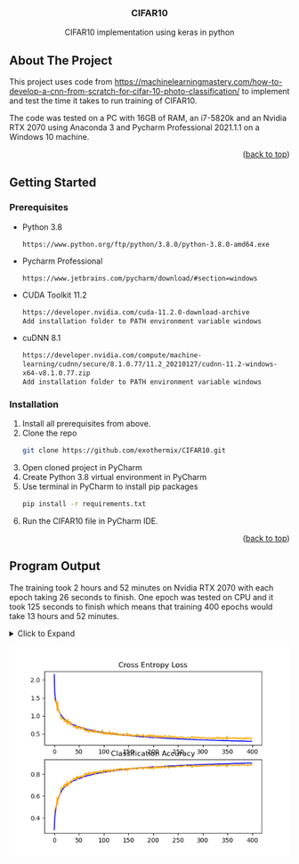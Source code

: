 <div id="top"></div>
<!--
*** Thanks for checking out the Best-README-Template. If you have a suggestion
*** that would make this better, please fork the repo and create a pull request
*** or simply open an issue with the tag "enhancement".
*** Don't forget to give the project a star!
*** Thanks again! Now go create something AMAZING! :D
-->



<!-- PROJECT SHIELDS -->
<!--
*** I'm using markdown "reference style" links for readability.
*** Reference links are enclosed in brackets [ ] instead of parentheses ( ).
*** See the bottom of this document for the declaration of the reference variables
*** for contributors-url, forks-url, etc. This is an optional, concise syntax you may use.
*** https://www.markdownguide.org/basic-syntax/#reference-style-links
-->


<!-- PROJECT LOGO -->
<br />
<div align="center">
  <h3 align="center">CIFAR10</h3>
  <p align="center">
    CIFAR10 implementation using keras in python
  </p>
</div>

<!-- ABOUT THE PROJECT -->
## About The Project

This project uses code from https://machinelearningmastery.com/how-to-develop-a-cnn-from-scratch-for-cifar-10-photo-classification/ to implement and test the time it takes to run training of CIFAR10.

The code was tested on a PC with 16GB of RAM, an i7-5820k and an Nvidia RTX 2070 using Anaconda 3 and Pycharm Professional 2021.1.1 on a Windows 10 machine.

<p align="right">(<a href="#top">back to top</a>)</p>

<!-- GETTING STARTED -->
## Getting Started

### Prerequisites

* Python 3.8
  
  ```
  https://www.python.org/ftp/python/3.8.0/python-3.8.0-amd64.exe
  ```
* Pycharm Professional
    ```
    https://www.jetbrains.com/pycharm/download/#section=windows
    ```
* CUDA Toolkit 11.2
    ```
    https://developer.nvidia.com/cuda-11.2.0-download-archive
    Add installation folder to PATH environment variable windows
    ```
* cuDNN 8.1
    ```
    https://developer.nvidia.com/compute/machine-learning/cudnn/secure/8.1.0.77/11.2_20210127/cudnn-11.2-windows-x64-v8.1.0.77.zip
    Add installation folder to PATH environment variable windows
    ```
### Installation

1. Install all prerequisites from above.
2. Clone the repo
   ```sh
   git clone https://github.com/exothermix/CIFAR10.git
   ```
3. Open cloned project in PyCharm
4. Create Python 3.8 virtual environment in PyCharm
5. Use terminal in PyCharm to install pip packages
   ```sh
   pip install -r requirements.txt
   ```
6. Run the CIFAR10 file in PyCharm IDE.

<p align="right">(<a href="#top">back to top</a>)</p>


## Program Output
The training took 2 hours and 52 minutes on Nvidia RTX 2070 with each epoch taking 26 seconds to finish.
One epoch was tested on CPU and it took 125 seconds to finish which means that training 400 epochs would take 13 hours and 52 minutes. 
<details>
    <summary>Click to Expand</summary>

    C:\Users\alifh\anaconda3\envs\CIFAR10\python.exe C:/Users/alifh/PycharmProjects/CIFAR10/CIFAR10.py
    2022-04-20 20:44:07.440626: I tensorflow/core/common_runtime/gpu/gpu_device.cc:1549] Created device /job:localhost/replica:0/task:0/device:GPU:0 with 6007 MB memory:  -> device: 0, name: NVIDIA GeForce RTX 2070, pci bus id: 0000:03:00.0, compute capability: 7.5
    2022-04-20 20:44:11.586611: I tensorflow/stream_executor/cuda/cuda_dnn.cc:384] Loaded cuDNN version 8100
    Epoch 1/400 
    781/781 [==============================] - 31s 34ms/step - loss: 2.1487 - accuracy: 0.2919 - val_loss: 1.4924 - val_accuracy: 0.4545
    Epoch 2/400
    781/781 [==============================] - 26s 34ms/step - loss: 1.6396 - accuracy: 0.4005 - val_loss: 1.4553 - val_accuracy: 0.4650
    Epoch 3/400
    781/781 [==============================] - 26s 33ms/step - loss: 1.5117 - accuracy: 0.4447 - val_loss: 1.4153 - val_accuracy: 0.4868
    Epoch 4/400
    781/781 [==============================] - 26s 33ms/step - loss: 1.4335 - accuracy: 0.4743 - val_loss: 1.3924 - val_accuracy: 0.4953
    Epoch 5/400
    781/781 [==============================] - 27s 34ms/step - loss: 1.3632 - accuracy: 0.5046 - val_loss: 1.3636 - val_accuracy: 0.5065
    Epoch 6/400
    781/781 [==============================] - 28s 36ms/step - loss: 1.3137 - accuracy: 0.5258 - val_loss: 1.3101 - val_accuracy: 0.5308
    Epoch 7/400
    781/781 [==============================] - 26s 33ms/step - loss: 1.2649 - accuracy: 0.5429 - val_loss: 1.1501 - val_accuracy: 0.5875
    Epoch 8/400
    781/781 [==============================] - 26s 33ms/step - loss: 1.2179 - accuracy: 0.5613 - val_loss: 1.3930 - val_accuracy: 0.5235
    Epoch 9/400
    781/781 [==============================] - 27s 34ms/step - loss: 1.1787 - accuracy: 0.5761 - val_loss: 1.1896 - val_accuracy: 0.5780
    Epoch 10/400
    781/781 [==============================] - 26s 34ms/step - loss: 1.1484 - accuracy: 0.5849 - val_loss: 1.1646 - val_accuracy: 0.5902
    Epoch 11/400
    781/781 [==============================] - 26s 34ms/step - loss: 1.1185 - accuracy: 0.6012 - val_loss: 1.0921 - val_accuracy: 0.6066
    Epoch 12/400
    781/781 [==============================] - 26s 33ms/step - loss: 1.0873 - accuracy: 0.6108 - val_loss: 1.0782 - val_accuracy: 0.6132
    Epoch 13/400
    781/781 [==============================] - 28s 36ms/step - loss: 1.0643 - accuracy: 0.6228 - val_loss: 1.0676 - val_accuracy: 0.6261
    Epoch 14/400
    781/781 [==============================] - 26s 33ms/step - loss: 1.0418 - accuracy: 0.6302 - val_loss: 0.9489 - val_accuracy: 0.6602
    Epoch 15/400
    781/781 [==============================] - 26s 33ms/step - loss: 1.0213 - accuracy: 0.6382 - val_loss: 0.9289 - val_accuracy: 0.6736
    Epoch 16/400
    781/781 [==============================] - 26s 33ms/step - loss: 0.9973 - accuracy: 0.6498 - val_loss: 0.9330 - val_accuracy: 0.6672
    Epoch 17/400
    781/781 [==============================] - 26s 33ms/step - loss: 0.9838 - accuracy: 0.6535 - val_loss: 0.9526 - val_accuracy: 0.6692
    Epoch 18/400
    781/781 [==============================] - 26s 33ms/step - loss: 0.9686 - accuracy: 0.6587 - val_loss: 0.9178 - val_accuracy: 0.6797
    Epoch 19/400
    781/781 [==============================] - 27s 34ms/step - loss: 0.9465 - accuracy: 0.6647 - val_loss: 0.9028 - val_accuracy: 0.6850
    Epoch 20/400
    781/781 [==============================] - 26s 33ms/step - loss: 0.9370 - accuracy: 0.6714 - val_loss: 0.9236 - val_accuracy: 0.6754
    Epoch 21/400
    781/781 [==============================] - 26s 33ms/step - loss: 0.9201 - accuracy: 0.6774 - val_loss: 0.8342 - val_accuracy: 0.7089
    Epoch 22/400
    781/781 [==============================] - 26s 33ms/step - loss: 0.9085 - accuracy: 0.6810 - val_loss: 0.8559 - val_accuracy: 0.7014
    Epoch 23/400
    781/781 [==============================] - 26s 33ms/step - loss: 0.8938 - accuracy: 0.6844 - val_loss: 0.8497 - val_accuracy: 0.7024
    Epoch 24/400
    781/781 [==============================] - 26s 33ms/step - loss: 0.8880 - accuracy: 0.6893 - val_loss: 0.9160 - val_accuracy: 0.6845
    Epoch 25/400
    781/781 [==============================] - 26s 33ms/step - loss: 0.8691 - accuracy: 0.6961 - val_loss: 0.8392 - val_accuracy: 0.7105
    Epoch 26/400
    781/781 [==============================] - 27s 34ms/step - loss: 0.8622 - accuracy: 0.6972 - val_loss: 0.8382 - val_accuracy: 0.7066
    Epoch 27/400
    781/781 [==============================] - 26s 33ms/step - loss: 0.8538 - accuracy: 0.7016 - val_loss: 0.7611 - val_accuracy: 0.7327
    Epoch 28/400
    781/781 [==============================] - 25s 33ms/step - loss: 0.8446 - accuracy: 0.7038 - val_loss: 0.9110 - val_accuracy: 0.6856
    Epoch 29/400
    781/781 [==============================] - 26s 33ms/step - loss: 0.8386 - accuracy: 0.7059 - val_loss: 0.8245 - val_accuracy: 0.7100
    Epoch 30/400
    781/781 [==============================] - 26s 33ms/step - loss: 0.8270 - accuracy: 0.7105 - val_loss: 0.8474 - val_accuracy: 0.7071
    Epoch 31/400
    781/781 [==============================] - 26s 33ms/step - loss: 0.8164 - accuracy: 0.7127 - val_loss: 0.8451 - val_accuracy: 0.7067
    Epoch 32/400
    781/781 [==============================] - 28s 36ms/step - loss: 0.8097 - accuracy: 0.7170 - val_loss: 0.7776 - val_accuracy: 0.7274
    Epoch 33/400
    781/781 [==============================] - 26s 33ms/step - loss: 0.8011 - accuracy: 0.7183 - val_loss: 0.8431 - val_accuracy: 0.7112
    Epoch 34/400
    781/781 [==============================] - 26s 33ms/step - loss: 0.8034 - accuracy: 0.7208 - val_loss: 0.7339 - val_accuracy: 0.7433
    Epoch 35/400
    781/781 [==============================] - 26s 33ms/step - loss: 0.7877 - accuracy: 0.7264 - val_loss: 0.7806 - val_accuracy: 0.7304
    Epoch 36/400
    781/781 [==============================] - 26s 33ms/step - loss: 0.7825 - accuracy: 0.7260 - val_loss: 0.7564 - val_accuracy: 0.7357
    Epoch 37/400
    781/781 [==============================] - 26s 33ms/step - loss: 0.7751 - accuracy: 0.7300 - val_loss: 0.7776 - val_accuracy: 0.7286
    Epoch 38/400
    781/781 [==============================] - 26s 34ms/step - loss: 0.7659 - accuracy: 0.7320 - val_loss: 0.7323 - val_accuracy: 0.7430
    Epoch 39/400
    781/781 [==============================] - 26s 33ms/step - loss: 0.7569 - accuracy: 0.7357 - val_loss: 0.7209 - val_accuracy: 0.7513
    Epoch 40/400
    781/781 [==============================] - 26s 33ms/step - loss: 0.7539 - accuracy: 0.7358 - val_loss: 0.6956 - val_accuracy: 0.7639
    Epoch 41/400
    781/781 [==============================] - 26s 33ms/step - loss: 0.7476 - accuracy: 0.7393 - val_loss: 0.7080 - val_accuracy: 0.7529
    Epoch 42/400
    781/781 [==============================] - 26s 33ms/step - loss: 0.7484 - accuracy: 0.7413 - val_loss: 0.7034 - val_accuracy: 0.7596
    Epoch 43/400
    781/781 [==============================] - 26s 33ms/step - loss: 0.7355 - accuracy: 0.7446 - val_loss: 0.6915 - val_accuracy: 0.7612
    Epoch 44/400
    781/781 [==============================] - 28s 36ms/step - loss: 0.7375 - accuracy: 0.7440 - val_loss: 0.7012 - val_accuracy: 0.7568
    Epoch 45/400
    781/781 [==============================] - 26s 33ms/step - loss: 0.7254 - accuracy: 0.7457 - val_loss: 0.6672 - val_accuracy: 0.7689
    Epoch 46/400
    781/781 [==============================] - 27s 35ms/step - loss: 0.7188 - accuracy: 0.7509 - val_loss: 0.7208 - val_accuracy: 0.7525
    Epoch 47/400
    781/781 [==============================] - 26s 33ms/step - loss: 0.7115 - accuracy: 0.7547 - val_loss: 0.6367 - val_accuracy: 0.7823
    Epoch 48/400
    781/781 [==============================] - 26s 33ms/step - loss: 0.7089 - accuracy: 0.7521 - val_loss: 0.7196 - val_accuracy: 0.7538
    Epoch 49/400
    781/781 [==============================] - 26s 33ms/step - loss: 0.7047 - accuracy: 0.7544 - val_loss: 0.6892 - val_accuracy: 0.7619
    Epoch 50/400
    781/781 [==============================] - 26s 34ms/step - loss: 0.7011 - accuracy: 0.7572 - val_loss: 0.6454 - val_accuracy: 0.7765
    Epoch 51/400
    781/781 [==============================] - 26s 33ms/step - loss: 0.6951 - accuracy: 0.7600 - val_loss: 0.6833 - val_accuracy: 0.7655
    Epoch 52/400
    781/781 [==============================] - 26s 33ms/step - loss: 0.6957 - accuracy: 0.7597 - val_loss: 0.6889 - val_accuracy: 0.7670
    Epoch 53/400
    781/781 [==============================] - 26s 33ms/step - loss: 0.6902 - accuracy: 0.7602 - val_loss: 0.6743 - val_accuracy: 0.7725
    Epoch 54/400
    781/781 [==============================] - 26s 33ms/step - loss: 0.6835 - accuracy: 0.7638 - val_loss: 0.6282 - val_accuracy: 0.7845
    Epoch 55/400
    781/781 [==============================] - 26s 33ms/step - loss: 0.6760 - accuracy: 0.7661 - val_loss: 0.6622 - val_accuracy: 0.7751
    Epoch 56/400
    781/781 [==============================] - 28s 36ms/step - loss: 0.6771 - accuracy: 0.7638 - val_loss: 0.6772 - val_accuracy: 0.7706
    Epoch 57/400
    781/781 [==============================] - 26s 33ms/step - loss: 0.6685 - accuracy: 0.7685 - val_loss: 0.6725 - val_accuracy: 0.7732
    Epoch 58/400
    781/781 [==============================] - 26s 33ms/step - loss: 0.6646 - accuracy: 0.7697 - val_loss: 0.6575 - val_accuracy: 0.7780
    Epoch 59/400
    781/781 [==============================] - 26s 33ms/step - loss: 0.6620 - accuracy: 0.7696 - val_loss: 0.6206 - val_accuracy: 0.7873
    Epoch 60/400
    781/781 [==============================] - 26s 33ms/step - loss: 0.6603 - accuracy: 0.7711 - val_loss: 0.6939 - val_accuracy: 0.7666
    Epoch 61/400
    781/781 [==============================] - 26s 33ms/step - loss: 0.6526 - accuracy: 0.7753 - val_loss: 0.6374 - val_accuracy: 0.7850
    Epoch 62/400
    781/781 [==============================] - 27s 34ms/step - loss: 0.6512 - accuracy: 0.7754 - val_loss: 0.5971 - val_accuracy: 0.7960
    Epoch 63/400
    781/781 [==============================] - 25s 33ms/step - loss: 0.6443 - accuracy: 0.7770 - val_loss: 0.5912 - val_accuracy: 0.8009
    Epoch 64/400
    781/781 [==============================] - 26s 33ms/step - loss: 0.6394 - accuracy: 0.7802 - val_loss: 0.6276 - val_accuracy: 0.7893
    Epoch 65/400
    781/781 [==============================] - 26s 33ms/step - loss: 0.6360 - accuracy: 0.7796 - val_loss: 0.5712 - val_accuracy: 0.8062
    Epoch 66/400
    781/781 [==============================] - 26s 33ms/step - loss: 0.6338 - accuracy: 0.7805 - val_loss: 0.6173 - val_accuracy: 0.7916
    Epoch 67/400
    781/781 [==============================] - 25s 32ms/step - loss: 0.6287 - accuracy: 0.7826 - val_loss: 0.6013 - val_accuracy: 0.7972
    Epoch 68/400
    781/781 [==============================] - 28s 36ms/step - loss: 0.6287 - accuracy: 0.7840 - val_loss: 0.6062 - val_accuracy: 0.7961
    Epoch 69/400
    781/781 [==============================] - 25s 33ms/step - loss: 0.6180 - accuracy: 0.7861 - val_loss: 0.5621 - val_accuracy: 0.8094
    Epoch 70/400
    781/781 [==============================] - 25s 32ms/step - loss: 0.6191 - accuracy: 0.7879 - val_loss: 0.6161 - val_accuracy: 0.7927
    Epoch 71/400
    781/781 [==============================] - 26s 33ms/step - loss: 0.6214 - accuracy: 0.7855 - val_loss: 0.5669 - val_accuracy: 0.8070
    Epoch 72/400
    781/781 [==============================] - 26s 33ms/step - loss: 0.6192 - accuracy: 0.7876 - val_loss: 0.5411 - val_accuracy: 0.8167
    Epoch 73/400
    781/781 [==============================] - 25s 33ms/step - loss: 0.6145 - accuracy: 0.7869 - val_loss: 0.6091 - val_accuracy: 0.7939
    Epoch 74/400
    781/781 [==============================] - 26s 34ms/step - loss: 0.6093 - accuracy: 0.7896 - val_loss: 0.5948 - val_accuracy: 0.8022
    Epoch 75/400
    781/781 [==============================] - 26s 33ms/step - loss: 0.6098 - accuracy: 0.7889 - val_loss: 0.5799 - val_accuracy: 0.8021
    Epoch 76/400
    781/781 [==============================] - 25s 32ms/step - loss: 0.6015 - accuracy: 0.7908 - val_loss: 0.5762 - val_accuracy: 0.8054
    Epoch 77/400
    781/781 [==============================] - 25s 33ms/step - loss: 0.5974 - accuracy: 0.7947 - val_loss: 0.5535 - val_accuracy: 0.8111
    Epoch 78/400
    781/781 [==============================] - 26s 33ms/step - loss: 0.5942 - accuracy: 0.7965 - val_loss: 0.5644 - val_accuracy: 0.8097
    Epoch 79/400
    781/781 [==============================] - 25s 32ms/step - loss: 0.5933 - accuracy: 0.7969 - val_loss: 0.5532 - val_accuracy: 0.8138
    Epoch 80/400
    781/781 [==============================] - 28s 36ms/step - loss: 0.5922 - accuracy: 0.7958 - val_loss: 0.6087 - val_accuracy: 0.8015
    Epoch 81/400
    781/781 [==============================] - 26s 33ms/step - loss: 0.5856 - accuracy: 0.7978 - val_loss: 0.5496 - val_accuracy: 0.8169
    Epoch 82/400
    781/781 [==============================] - 25s 33ms/step - loss: 0.5797 - accuracy: 0.7997 - val_loss: 0.5306 - val_accuracy: 0.8206
    Epoch 83/400
    781/781 [==============================] - 26s 33ms/step - loss: 0.5797 - accuracy: 0.7988 - val_loss: 0.6329 - val_accuracy: 0.7907
    Epoch 84/400
    781/781 [==============================] - 26s 33ms/step - loss: 0.5744 - accuracy: 0.8030 - val_loss: 0.5476 - val_accuracy: 0.8154
    Epoch 85/400
    781/781 [==============================] - 26s 33ms/step - loss: 0.5725 - accuracy: 0.8029 - val_loss: 0.5605 - val_accuracy: 0.8093
    Epoch 86/400
    781/781 [==============================] - 27s 34ms/step - loss: 0.5737 - accuracy: 0.8030 - val_loss: 0.5598 - val_accuracy: 0.8163
    Epoch 87/400
    781/781 [==============================] - 25s 33ms/step - loss: 0.5710 - accuracy: 0.8043 - val_loss: 0.5741 - val_accuracy: 0.8115
    Epoch 88/400
    781/781 [==============================] - 25s 33ms/step - loss: 0.5682 - accuracy: 0.8037 - val_loss: 0.5378 - val_accuracy: 0.8182
    Epoch 89/400
    781/781 [==============================] - 26s 33ms/step - loss: 0.5682 - accuracy: 0.8047 - val_loss: 0.5284 - val_accuracy: 0.8242
    Epoch 90/400
    781/781 [==============================] - 26s 33ms/step - loss: 0.5630 - accuracy: 0.8068 - val_loss: 0.5359 - val_accuracy: 0.8217
    Epoch 91/400
    781/781 [==============================] - 26s 33ms/step - loss: 0.5617 - accuracy: 0.8081 - val_loss: 0.5515 - val_accuracy: 0.8173
    Epoch 92/400
    781/781 [==============================] - 28s 36ms/step - loss: 0.5630 - accuracy: 0.8077 - val_loss: 0.5575 - val_accuracy: 0.8125
    Epoch 93/400
    781/781 [==============================] - 26s 33ms/step - loss: 0.5542 - accuracy: 0.8079 - val_loss: 0.5611 - val_accuracy: 0.8153
    Epoch 94/400
    781/781 [==============================] - 26s 33ms/step - loss: 0.5567 - accuracy: 0.8089 - val_loss: 0.5096 - val_accuracy: 0.8297
    Epoch 95/400
    781/781 [==============================] - 26s 33ms/step - loss: 0.5493 - accuracy: 0.8111 - val_loss: 0.5154 - val_accuracy: 0.8281
    Epoch 96/400
    781/781 [==============================] - 26s 33ms/step - loss: 0.5521 - accuracy: 0.8106 - val_loss: 0.5423 - val_accuracy: 0.8163
    Epoch 97/400
    781/781 [==============================] - 25s 33ms/step - loss: 0.5408 - accuracy: 0.8149 - val_loss: 0.5691 - val_accuracy: 0.8115
    Epoch 98/400
    781/781 [==============================] - 27s 34ms/step - loss: 0.5500 - accuracy: 0.8111 - val_loss: 0.6097 - val_accuracy: 0.7994
    Epoch 99/400
    781/781 [==============================] - 26s 33ms/step - loss: 0.5454 - accuracy: 0.8142 - val_loss: 0.5081 - val_accuracy: 0.8324
    Epoch 100/400
    781/781 [==============================] - 25s 33ms/step - loss: 0.5399 - accuracy: 0.8146 - val_loss: 0.5257 - val_accuracy: 0.8256
    Epoch 101/400
    781/781 [==============================] - 25s 33ms/step - loss: 0.5352 - accuracy: 0.8153 - val_loss: 0.4869 - val_accuracy: 0.8366
    Epoch 102/400
    781/781 [==============================] - 26s 33ms/step - loss: 0.5343 - accuracy: 0.8176 - val_loss: 0.5395 - val_accuracy: 0.8192
    Epoch 103/400
    781/781 [==============================] - 26s 33ms/step - loss: 0.5349 - accuracy: 0.8163 - val_loss: 0.5297 - val_accuracy: 0.8274
    Epoch 104/400
    781/781 [==============================] - 28s 36ms/step - loss: 0.5342 - accuracy: 0.8156 - val_loss: 0.4865 - val_accuracy: 0.8355
    Epoch 105/400
    781/781 [==============================] - 26s 33ms/step - loss: 0.5263 - accuracy: 0.8191 - val_loss: 0.5353 - val_accuracy: 0.8225
    Epoch 106/400
    781/781 [==============================] - 26s 33ms/step - loss: 0.5271 - accuracy: 0.8177 - val_loss: 0.4937 - val_accuracy: 0.8343
    Epoch 107/400
    781/781 [==============================] - 25s 33ms/step - loss: 0.5237 - accuracy: 0.8196 - val_loss: 0.5263 - val_accuracy: 0.8238
    Epoch 108/400
    781/781 [==============================] - 26s 33ms/step - loss: 0.5227 - accuracy: 0.8207 - val_loss: 0.5324 - val_accuracy: 0.8199
    Epoch 109/400
    781/781 [==============================] - 25s 33ms/step - loss: 0.5206 - accuracy: 0.8214 - val_loss: 0.4847 - val_accuracy: 0.8386
    Epoch 110/400
    781/781 [==============================] - 26s 34ms/step - loss: 0.5153 - accuracy: 0.8241 - val_loss: 0.4944 - val_accuracy: 0.8336
    Epoch 111/400
    781/781 [==============================] - 26s 33ms/step - loss: 0.5167 - accuracy: 0.8229 - val_loss: 0.5300 - val_accuracy: 0.8242
    Epoch 112/400
    781/781 [==============================] - 26s 33ms/step - loss: 0.5130 - accuracy: 0.8242 - val_loss: 0.5260 - val_accuracy: 0.8287
    Epoch 113/400
    781/781 [==============================] - 26s 33ms/step - loss: 0.5153 - accuracy: 0.8245 - val_loss: 0.5792 - val_accuracy: 0.8103
    Epoch 114/400
    781/781 [==============================] - 26s 33ms/step - loss: 0.5100 - accuracy: 0.8246 - val_loss: 0.4960 - val_accuracy: 0.8368
    Epoch 115/400
    781/781 [==============================] - 25s 33ms/step - loss: 0.5156 - accuracy: 0.8234 - val_loss: 0.4720 - val_accuracy: 0.8419
    Epoch 116/400
    781/781 [==============================] - 28s 36ms/step - loss: 0.5079 - accuracy: 0.8271 - val_loss: 0.5191 - val_accuracy: 0.8289
    Epoch 117/400
    781/781 [==============================] - 26s 33ms/step - loss: 0.5048 - accuracy: 0.8281 - val_loss: 0.5153 - val_accuracy: 0.8291
    Epoch 118/400
    781/781 [==============================] - 25s 33ms/step - loss: 0.5054 - accuracy: 0.8270 - val_loss: 0.5262 - val_accuracy: 0.8300
    Epoch 119/400
    781/781 [==============================] - 26s 33ms/step - loss: 0.5023 - accuracy: 0.8266 - val_loss: 0.5412 - val_accuracy: 0.8197
    Epoch 120/400
    781/781 [==============================] - 26s 33ms/step - loss: 0.4975 - accuracy: 0.8296 - val_loss: 0.4761 - val_accuracy: 0.8410
    Epoch 121/400
    781/781 [==============================] - 26s 33ms/step - loss: 0.5012 - accuracy: 0.8267 - val_loss: 0.4788 - val_accuracy: 0.8421
    Epoch 122/400
    781/781 [==============================] - 27s 34ms/step - loss: 0.5008 - accuracy: 0.8295 - val_loss: 0.4861 - val_accuracy: 0.8400
    Epoch 123/400
    781/781 [==============================] - 25s 33ms/step - loss: 0.4945 - accuracy: 0.8315 - val_loss: 0.5079 - val_accuracy: 0.8304
    Epoch 124/400
    781/781 [==============================] - 25s 33ms/step - loss: 0.4952 - accuracy: 0.8296 - val_loss: 0.5240 - val_accuracy: 0.8274
    Epoch 125/400
    781/781 [==============================] - 26s 33ms/step - loss: 0.4955 - accuracy: 0.8315 - val_loss: 0.5322 - val_accuracy: 0.8259
    Epoch 126/400
    781/781 [==============================] - 26s 33ms/step - loss: 0.4871 - accuracy: 0.8330 - val_loss: 0.4640 - val_accuracy: 0.8464
    Epoch 127/400
    781/781 [==============================] - 25s 33ms/step - loss: 0.4853 - accuracy: 0.8342 - val_loss: 0.4619 - val_accuracy: 0.8471
    Epoch 128/400
    781/781 [==============================] - 28s 36ms/step - loss: 0.4935 - accuracy: 0.8304 - val_loss: 0.5250 - val_accuracy: 0.8301
    Epoch 129/400
    781/781 [==============================] - 26s 33ms/step - loss: 0.4840 - accuracy: 0.8329 - val_loss: 0.5082 - val_accuracy: 0.8339
    Epoch 130/400
    781/781 [==============================] - 26s 33ms/step - loss: 0.4843 - accuracy: 0.8337 - val_loss: 0.4891 - val_accuracy: 0.8393
    Epoch 131/400
    781/781 [==============================] - 26s 33ms/step - loss: 0.4826 - accuracy: 0.8353 - val_loss: 0.4669 - val_accuracy: 0.8468
    Epoch 132/400
    781/781 [==============================] - 26s 33ms/step - loss: 0.4774 - accuracy: 0.8370 - val_loss: 0.4881 - val_accuracy: 0.8384
    Epoch 133/400
    781/781 [==============================] - 26s 33ms/step - loss: 0.4836 - accuracy: 0.8362 - val_loss: 0.4582 - val_accuracy: 0.8481
    Epoch 134/400
    781/781 [==============================] - 27s 34ms/step - loss: 0.4800 - accuracy: 0.8356 - val_loss: 0.4687 - val_accuracy: 0.8440
    Epoch 135/400
    781/781 [==============================] - 26s 33ms/step - loss: 0.4729 - accuracy: 0.8379 - val_loss: 0.4893 - val_accuracy: 0.8385
    Epoch 136/400
    781/781 [==============================] - 26s 33ms/step - loss: 0.4753 - accuracy: 0.8374 - val_loss: 0.4570 - val_accuracy: 0.8504
    Epoch 137/400
    781/781 [==============================] - 26s 33ms/step - loss: 0.4690 - accuracy: 0.8401 - val_loss: 0.4507 - val_accuracy: 0.8508
    Epoch 138/400
    781/781 [==============================] - 26s 33ms/step - loss: 0.4722 - accuracy: 0.8379 - val_loss: 0.5017 - val_accuracy: 0.8366
    Epoch 139/400
    781/781 [==============================] - 25s 33ms/step - loss: 0.4703 - accuracy: 0.8399 - val_loss: 0.4678 - val_accuracy: 0.8460
    Epoch 140/400
    781/781 [==============================] - 28s 36ms/step - loss: 0.4686 - accuracy: 0.8384 - val_loss: 0.5042 - val_accuracy: 0.8353
    Epoch 141/400
    781/781 [==============================] - 25s 33ms/step - loss: 0.4695 - accuracy: 0.8396 - val_loss: 0.4827 - val_accuracy: 0.8398
    Epoch 142/400
    781/781 [==============================] - 25s 33ms/step - loss: 0.4641 - accuracy: 0.8415 - val_loss: 0.4933 - val_accuracy: 0.8413
    Epoch 143/400
    781/781 [==============================] - 26s 33ms/step - loss: 0.4702 - accuracy: 0.8406 - val_loss: 0.4764 - val_accuracy: 0.8427
    Epoch 144/400
    781/781 [==============================] - 26s 33ms/step - loss: 0.4622 - accuracy: 0.8424 - val_loss: 0.4596 - val_accuracy: 0.8496
    Epoch 145/400
    781/781 [==============================] - 26s 33ms/step - loss: 0.4650 - accuracy: 0.8409 - val_loss: 0.4660 - val_accuracy: 0.8477
    Epoch 146/400
    781/781 [==============================] - 27s 34ms/step - loss: 0.4642 - accuracy: 0.8422 - val_loss: 0.4617 - val_accuracy: 0.8495
    Epoch 147/400
    781/781 [==============================] - 26s 33ms/step - loss: 0.4585 - accuracy: 0.8431 - val_loss: 0.4811 - val_accuracy: 0.8390
    Epoch 148/400
    781/781 [==============================] - 25s 33ms/step - loss: 0.4599 - accuracy: 0.8413 - val_loss: 0.5349 - val_accuracy: 0.8255
    Epoch 149/400
    781/781 [==============================] - 26s 33ms/step - loss: 0.4602 - accuracy: 0.8413 - val_loss: 0.4524 - val_accuracy: 0.8527
    Epoch 150/400
    781/781 [==============================] - 25s 33ms/step - loss: 0.4528 - accuracy: 0.8447 - val_loss: 0.4648 - val_accuracy: 0.8493
    Epoch 151/400
    781/781 [==============================] - 25s 33ms/step - loss: 0.4588 - accuracy: 0.8453 - val_loss: 0.4492 - val_accuracy: 0.8516
    Epoch 152/400
    781/781 [==============================] - 28s 36ms/step - loss: 0.4603 - accuracy: 0.8447 - val_loss: 0.5009 - val_accuracy: 0.8382
    Epoch 153/400
    781/781 [==============================] - 25s 33ms/step - loss: 0.4560 - accuracy: 0.8448 - val_loss: 0.4593 - val_accuracy: 0.8505
    Epoch 154/400
    781/781 [==============================] - 25s 32ms/step - loss: 0.4466 - accuracy: 0.8464 - val_loss: 0.4784 - val_accuracy: 0.8451
    Epoch 155/400
    781/781 [==============================] - 26s 33ms/step - loss: 0.4496 - accuracy: 0.8458 - val_loss: 0.4538 - val_accuracy: 0.8507
    Epoch 156/400
    781/781 [==============================] - 26s 33ms/step - loss: 0.4520 - accuracy: 0.8464 - val_loss: 0.4747 - val_accuracy: 0.8444
    Epoch 157/400
    781/781 [==============================] - 26s 33ms/step - loss: 0.4496 - accuracy: 0.8473 - val_loss: 0.4676 - val_accuracy: 0.8463
    Epoch 158/400
    781/781 [==============================] - 27s 34ms/step - loss: 0.4448 - accuracy: 0.8491 - val_loss: 0.4517 - val_accuracy: 0.8503
    Epoch 159/400
    781/781 [==============================] - 25s 33ms/step - loss: 0.4447 - accuracy: 0.8483 - val_loss: 0.4553 - val_accuracy: 0.8515
    Epoch 160/400
    781/781 [==============================] - 25s 32ms/step - loss: 0.4483 - accuracy: 0.8483 - val_loss: 0.4239 - val_accuracy: 0.8580
    Epoch 161/400
    781/781 [==============================] - 26s 33ms/step - loss: 0.4444 - accuracy: 0.8474 - val_loss: 0.4641 - val_accuracy: 0.8485
    Epoch 162/400
    781/781 [==============================] - 26s 33ms/step - loss: 0.4399 - accuracy: 0.8497 - val_loss: 0.4567 - val_accuracy: 0.8485
    Epoch 163/400
    781/781 [==============================] - 26s 33ms/step - loss: 0.4376 - accuracy: 0.8494 - val_loss: 0.4477 - val_accuracy: 0.8526
    Epoch 164/400
    781/781 [==============================] - 26s 33ms/step - loss: 0.4386 - accuracy: 0.8506 - val_loss: 0.4639 - val_accuracy: 0.8465
    Epoch 165/400
    781/781 [==============================] - 26s 33ms/step - loss: 0.4383 - accuracy: 0.8494 - val_loss: 0.4393 - val_accuracy: 0.8541
    Epoch 166/400
    781/781 [==============================] - 26s 33ms/step - loss: 0.4325 - accuracy: 0.8529 - val_loss: 0.4569 - val_accuracy: 0.8505
    Epoch 167/400
    781/781 [==============================] - 26s 33ms/step - loss: 0.4309 - accuracy: 0.8527 - val_loss: 0.4645 - val_accuracy: 0.8467
    Epoch 168/400
    781/781 [==============================] - 26s 33ms/step - loss: 0.4382 - accuracy: 0.8499 - val_loss: 0.4626 - val_accuracy: 0.8499
    Epoch 169/400
    781/781 [==============================] - 26s 33ms/step - loss: 0.4302 - accuracy: 0.8525 - val_loss: 0.4995 - val_accuracy: 0.8405
    Epoch 170/400
    781/781 [==============================] - 27s 34ms/step - loss: 0.4290 - accuracy: 0.8540 - val_loss: 0.4316 - val_accuracy: 0.8596
    Epoch 171/400
    781/781 [==============================] - 25s 33ms/step - loss: 0.4333 - accuracy: 0.8523 - val_loss: 0.4507 - val_accuracy: 0.8547
    Epoch 172/400
    781/781 [==============================] - 26s 33ms/step - loss: 0.4284 - accuracy: 0.8539 - val_loss: 0.4689 - val_accuracy: 0.8501
    Epoch 173/400
    781/781 [==============================] - 26s 33ms/step - loss: 0.4248 - accuracy: 0.8529 - val_loss: 0.4427 - val_accuracy: 0.8539
    Epoch 174/400
    781/781 [==============================] - 26s 33ms/step - loss: 0.4223 - accuracy: 0.8557 - val_loss: 0.4458 - val_accuracy: 0.8537
    Epoch 175/400
    781/781 [==============================] - 26s 33ms/step - loss: 0.4246 - accuracy: 0.8554 - val_loss: 0.4556 - val_accuracy: 0.8515
    Epoch 176/400
    781/781 [==============================] - 28s 36ms/step - loss: 0.4266 - accuracy: 0.8542 - val_loss: 0.4298 - val_accuracy: 0.8601
    Epoch 177/400
    781/781 [==============================] - 26s 33ms/step - loss: 0.4239 - accuracy: 0.8563 - val_loss: 0.4493 - val_accuracy: 0.8511
    Epoch 178/400
    781/781 [==============================] - 26s 33ms/step - loss: 0.4230 - accuracy: 0.8561 - val_loss: 0.4501 - val_accuracy: 0.8532
    Epoch 179/400
    781/781 [==============================] - 26s 33ms/step - loss: 0.4221 - accuracy: 0.8558 - val_loss: 0.4378 - val_accuracy: 0.8582
    Epoch 180/400
    781/781 [==============================] - 26s 33ms/step - loss: 0.4182 - accuracy: 0.8566 - val_loss: 0.4476 - val_accuracy: 0.8556
    Epoch 181/400
    781/781 [==============================] - 25s 33ms/step - loss: 0.4274 - accuracy: 0.8534 - val_loss: 0.4875 - val_accuracy: 0.8399
    Epoch 182/400
    781/781 [==============================] - 27s 34ms/step - loss: 0.4155 - accuracy: 0.8581 - val_loss: 0.4382 - val_accuracy: 0.8555
    Epoch 183/400
    781/781 [==============================] - 26s 33ms/step - loss: 0.4130 - accuracy: 0.8584 - val_loss: 0.4228 - val_accuracy: 0.8608
    Epoch 184/400
    781/781 [==============================] - 25s 33ms/step - loss: 0.4165 - accuracy: 0.8584 - val_loss: 0.4460 - val_accuracy: 0.8542
    Epoch 185/400
    781/781 [==============================] - 26s 33ms/step - loss: 0.4169 - accuracy: 0.8584 - val_loss: 0.4181 - val_accuracy: 0.8607
    Epoch 186/400
    781/781 [==============================] - 26s 33ms/step - loss: 0.4160 - accuracy: 0.8574 - val_loss: 0.4364 - val_accuracy: 0.8587
    Epoch 187/400
    781/781 [==============================] - 25s 33ms/step - loss: 0.4158 - accuracy: 0.8566 - val_loss: 0.4373 - val_accuracy: 0.8598
    Epoch 188/400
    781/781 [==============================] - 28s 36ms/step - loss: 0.4143 - accuracy: 0.8571 - val_loss: 0.4658 - val_accuracy: 0.8492
    Epoch 189/400
    781/781 [==============================] - 25s 33ms/step - loss: 0.4107 - accuracy: 0.8598 - val_loss: 0.4571 - val_accuracy: 0.8524
    Epoch 190/400
    781/781 [==============================] - 25s 33ms/step - loss: 0.4120 - accuracy: 0.8603 - val_loss: 0.4149 - val_accuracy: 0.8635
    Epoch 191/400
    781/781 [==============================] - 26s 33ms/step - loss: 0.4060 - accuracy: 0.8607 - val_loss: 0.4175 - val_accuracy: 0.8636
    Epoch 192/400
    781/781 [==============================] - 26s 33ms/step - loss: 0.4043 - accuracy: 0.8610 - val_loss: 0.4790 - val_accuracy: 0.8485
    Epoch 193/400
    781/781 [==============================] - 26s 33ms/step - loss: 0.4110 - accuracy: 0.8594 - val_loss: 0.4452 - val_accuracy: 0.8570
    Epoch 194/400
    781/781 [==============================] - 27s 34ms/step - loss: 0.4061 - accuracy: 0.8619 - val_loss: 0.4380 - val_accuracy: 0.8544
    Epoch 195/400
    781/781 [==============================] - 26s 33ms/step - loss: 0.4032 - accuracy: 0.8628 - val_loss: 0.4737 - val_accuracy: 0.8454
    Epoch 196/400
    781/781 [==============================] - 26s 33ms/step - loss: 0.4062 - accuracy: 0.8608 - val_loss: 0.4423 - val_accuracy: 0.8548
    Epoch 197/400
    781/781 [==============================] - 26s 33ms/step - loss: 0.4030 - accuracy: 0.8624 - val_loss: 0.4257 - val_accuracy: 0.8600
    Epoch 198/400
    781/781 [==============================] - 26s 33ms/step - loss: 0.4027 - accuracy: 0.8630 - val_loss: 0.4675 - val_accuracy: 0.8501
    Epoch 199/400
    781/781 [==============================] - 25s 33ms/step - loss: 0.3980 - accuracy: 0.8663 - val_loss: 0.4585 - val_accuracy: 0.8507
    Epoch 200/400
    781/781 [==============================] - 28s 36ms/step - loss: 0.3945 - accuracy: 0.8657 - val_loss: 0.4332 - val_accuracy: 0.8580
    Epoch 201/400
    781/781 [==============================] - 26s 33ms/step - loss: 0.4014 - accuracy: 0.8630 - val_loss: 0.4360 - val_accuracy: 0.8587
    Epoch 202/400
    781/781 [==============================] - 25s 33ms/step - loss: 0.3971 - accuracy: 0.8629 - val_loss: 0.4752 - val_accuracy: 0.8423
    Epoch 203/400
    781/781 [==============================] - 26s 33ms/step - loss: 0.4010 - accuracy: 0.8611 - val_loss: 0.4116 - val_accuracy: 0.8642
    Epoch 204/400
    781/781 [==============================] - 26s 33ms/step - loss: 0.3959 - accuracy: 0.8652 - val_loss: 0.4215 - val_accuracy: 0.8618
    Epoch 205/400
    781/781 [==============================] - 26s 33ms/step - loss: 0.3979 - accuracy: 0.8630 - val_loss: 0.4184 - val_accuracy: 0.8655
    Epoch 206/400
    781/781 [==============================] - 27s 34ms/step - loss: 0.3939 - accuracy: 0.8665 - val_loss: 0.3926 - val_accuracy: 0.8712
    Epoch 207/400
    781/781 [==============================] - 25s 33ms/step - loss: 0.3958 - accuracy: 0.8646 - val_loss: 0.4626 - val_accuracy: 0.8493
    Epoch 208/400
    781/781 [==============================] - 25s 33ms/step - loss: 0.3996 - accuracy: 0.8635 - val_loss: 0.4314 - val_accuracy: 0.8583
    Epoch 209/400
    781/781 [==============================] - 26s 33ms/step - loss: 0.3935 - accuracy: 0.8645 - val_loss: 0.4046 - val_accuracy: 0.8674
    Epoch 210/400
    781/781 [==============================] - 26s 33ms/step - loss: 0.3976 - accuracy: 0.8633 - val_loss: 0.4301 - val_accuracy: 0.8623
    Epoch 211/400
    781/781 [==============================] - 25s 33ms/step - loss: 0.3929 - accuracy: 0.8653 - val_loss: 0.4568 - val_accuracy: 0.8527
    Epoch 212/400
    781/781 [==============================] - 28s 36ms/step - loss: 0.3896 - accuracy: 0.8664 - val_loss: 0.4445 - val_accuracy: 0.8553
    Epoch 213/400
    781/781 [==============================] - 26s 33ms/step - loss: 0.3898 - accuracy: 0.8662 - val_loss: 0.4037 - val_accuracy: 0.8679
    Epoch 214/400
    781/781 [==============================] - 26s 33ms/step - loss: 0.3900 - accuracy: 0.8662 - val_loss: 0.4314 - val_accuracy: 0.8603
    Epoch 215/400
    781/781 [==============================] - 25s 33ms/step - loss: 0.3894 - accuracy: 0.8668 - val_loss: 0.4255 - val_accuracy: 0.8612
    Epoch 216/400
    781/781 [==============================] - 26s 33ms/step - loss: 0.3885 - accuracy: 0.8661 - val_loss: 0.3991 - val_accuracy: 0.8698
    Epoch 217/400
    781/781 [==============================] - 25s 33ms/step - loss: 0.3869 - accuracy: 0.8668 - val_loss: 0.4601 - val_accuracy: 0.8515
    Epoch 218/400
    781/781 [==============================] - 27s 34ms/step - loss: 0.3859 - accuracy: 0.8687 - val_loss: 0.4316 - val_accuracy: 0.8601
    Epoch 219/400
    781/781 [==============================] - 25s 33ms/step - loss: 0.3817 - accuracy: 0.8687 - val_loss: 0.4099 - val_accuracy: 0.8669
    Epoch 220/400
    781/781 [==============================] - 25s 33ms/step - loss: 0.3860 - accuracy: 0.8656 - val_loss: 0.4352 - val_accuracy: 0.8581
    Epoch 221/400
    781/781 [==============================] - 26s 33ms/step - loss: 0.3840 - accuracy: 0.8693 - val_loss: 0.4044 - val_accuracy: 0.8693
    Epoch 222/400
    781/781 [==============================] - 26s 33ms/step - loss: 0.3819 - accuracy: 0.8690 - val_loss: 0.3999 - val_accuracy: 0.8710
    Epoch 223/400
    781/781 [==============================] - 25s 33ms/step - loss: 0.3790 - accuracy: 0.8687 - val_loss: 0.4184 - val_accuracy: 0.8637
    Epoch 224/400
    781/781 [==============================] - 28s 36ms/step - loss: 0.3777 - accuracy: 0.8706 - val_loss: 0.4362 - val_accuracy: 0.8584
    Epoch 225/400
    781/781 [==============================] - 26s 33ms/step - loss: 0.3854 - accuracy: 0.8681 - val_loss: 0.4703 - val_accuracy: 0.8505
    Epoch 226/400
    781/781 [==============================] - 26s 33ms/step - loss: 0.3773 - accuracy: 0.8708 - val_loss: 0.4205 - val_accuracy: 0.8627
    Epoch 227/400
    781/781 [==============================] - 26s 33ms/step - loss: 0.3802 - accuracy: 0.8695 - val_loss: 0.4124 - val_accuracy: 0.8667
    Epoch 228/400
    781/781 [==============================] - 26s 33ms/step - loss: 0.3799 - accuracy: 0.8708 - val_loss: 0.3944 - val_accuracy: 0.8729
    Epoch 229/400
    781/781 [==============================] - 26s 33ms/step - loss: 0.3774 - accuracy: 0.8708 - val_loss: 0.3996 - val_accuracy: 0.8677
    Epoch 230/400
    781/781 [==============================] - 26s 34ms/step - loss: 0.3722 - accuracy: 0.8723 - val_loss: 0.4104 - val_accuracy: 0.8680
    Epoch 231/400
    781/781 [==============================] - 26s 33ms/step - loss: 0.3725 - accuracy: 0.8741 - val_loss: 0.4387 - val_accuracy: 0.8600
    Epoch 232/400
    781/781 [==============================] - 25s 33ms/step - loss: 0.3780 - accuracy: 0.8704 - val_loss: 0.4545 - val_accuracy: 0.8523
    Epoch 233/400
    781/781 [==============================] - 26s 33ms/step - loss: 0.3747 - accuracy: 0.8714 - val_loss: 0.4442 - val_accuracy: 0.8579
    Epoch 234/400
    781/781 [==============================] - 26s 33ms/step - loss: 0.3713 - accuracy: 0.8726 - val_loss: 0.4003 - val_accuracy: 0.8691
    Epoch 235/400
    781/781 [==============================] - 25s 33ms/step - loss: 0.3746 - accuracy: 0.8711 - val_loss: 0.4068 - val_accuracy: 0.8664
    Epoch 236/400
    781/781 [==============================] - 28s 36ms/step - loss: 0.3709 - accuracy: 0.8723 - val_loss: 0.4433 - val_accuracy: 0.8598
    Epoch 237/400
    781/781 [==============================] - 25s 33ms/step - loss: 0.3660 - accuracy: 0.8749 - val_loss: 0.4363 - val_accuracy: 0.8603
    Epoch 238/400
    781/781 [==============================] - 25s 33ms/step - loss: 0.3744 - accuracy: 0.8711 - val_loss: 0.4150 - val_accuracy: 0.8631
    Epoch 239/400
    781/781 [==============================] - 26s 33ms/step - loss: 0.3703 - accuracy: 0.8729 - val_loss: 0.4202 - val_accuracy: 0.8651
    Epoch 240/400
    781/781 [==============================] - 26s 33ms/step - loss: 0.3697 - accuracy: 0.8744 - val_loss: 0.4157 - val_accuracy: 0.8656
    Epoch 241/400
    781/781 [==============================] - 26s 33ms/step - loss: 0.3734 - accuracy: 0.8719 - val_loss: 0.4302 - val_accuracy: 0.8600
    Epoch 242/400
    781/781 [==============================] - 27s 34ms/step - loss: 0.3709 - accuracy: 0.8739 - val_loss: 0.3952 - val_accuracy: 0.8708
    Epoch 243/400
    781/781 [==============================] - 26s 33ms/step - loss: 0.3671 - accuracy: 0.8741 - val_loss: 0.4162 - val_accuracy: 0.8639
    Epoch 244/400
    781/781 [==============================] - 26s 33ms/step - loss: 0.3704 - accuracy: 0.8727 - val_loss: 0.4242 - val_accuracy: 0.8614
    Epoch 245/400
    781/781 [==============================] - 26s 33ms/step - loss: 0.3684 - accuracy: 0.8724 - val_loss: 0.4216 - val_accuracy: 0.8610
    Epoch 246/400
    781/781 [==============================] - 26s 33ms/step - loss: 0.3645 - accuracy: 0.8736 - val_loss: 0.4244 - val_accuracy: 0.8638
    Epoch 247/400
    781/781 [==============================] - 25s 33ms/step - loss: 0.3649 - accuracy: 0.8742 - val_loss: 0.3892 - val_accuracy: 0.8708
    Epoch 248/400
    781/781 [==============================] - 28s 36ms/step - loss: 0.3664 - accuracy: 0.8754 - val_loss: 0.3908 - val_accuracy: 0.8733
    Epoch 249/400
    781/781 [==============================] - 26s 33ms/step - loss: 0.3604 - accuracy: 0.8749 - val_loss: 0.4199 - val_accuracy: 0.8645
    Epoch 250/400
    781/781 [==============================] - 25s 33ms/step - loss: 0.3644 - accuracy: 0.8760 - val_loss: 0.4136 - val_accuracy: 0.8643
    Epoch 251/400
    781/781 [==============================] - 25s 33ms/step - loss: 0.3647 - accuracy: 0.8745 - val_loss: 0.4088 - val_accuracy: 0.8683
    Epoch 252/400
    781/781 [==============================] - 25s 32ms/step - loss: 0.3616 - accuracy: 0.8760 - val_loss: 0.3894 - val_accuracy: 0.8734
    Epoch 253/400
    781/781 [==============================] - 25s 33ms/step - loss: 0.3600 - accuracy: 0.8773 - val_loss: 0.4084 - val_accuracy: 0.8689
    Epoch 254/400
    781/781 [==============================] - 27s 34ms/step - loss: 0.3602 - accuracy: 0.8769 - val_loss: 0.3871 - val_accuracy: 0.8729
    Epoch 255/400
    781/781 [==============================] - 26s 33ms/step - loss: 0.3543 - accuracy: 0.8780 - val_loss: 0.4166 - val_accuracy: 0.8663
    Epoch 256/400
    781/781 [==============================] - 26s 33ms/step - loss: 0.3616 - accuracy: 0.8762 - val_loss: 0.4137 - val_accuracy: 0.8673
    Epoch 257/400
    781/781 [==============================] - 26s 33ms/step - loss: 0.3589 - accuracy: 0.8775 - val_loss: 0.4327 - val_accuracy: 0.8620
    Epoch 258/400
    781/781 [==============================] - 26s 33ms/step - loss: 0.3614 - accuracy: 0.8760 - val_loss: 0.4173 - val_accuracy: 0.8656
    Epoch 259/400
    781/781 [==============================] - 25s 33ms/step - loss: 0.3605 - accuracy: 0.8756 - val_loss: 0.3968 - val_accuracy: 0.8700
    Epoch 260/400
    781/781 [==============================] - 28s 36ms/step - loss: 0.3557 - accuracy: 0.8772 - val_loss: 0.4001 - val_accuracy: 0.8698
    Epoch 261/400
    781/781 [==============================] - 26s 33ms/step - loss: 0.3597 - accuracy: 0.8765 - val_loss: 0.3838 - val_accuracy: 0.8744
    Epoch 262/400
    781/781 [==============================] - 26s 33ms/step - loss: 0.3559 - accuracy: 0.8788 - val_loss: 0.4135 - val_accuracy: 0.8663
    Epoch 263/400
    781/781 [==============================] - 26s 33ms/step - loss: 0.3565 - accuracy: 0.8789 - val_loss: 0.3938 - val_accuracy: 0.8701
    Epoch 264/400
    781/781 [==============================] - 26s 33ms/step - loss: 0.3531 - accuracy: 0.8793 - val_loss: 0.3779 - val_accuracy: 0.8762
    Epoch 265/400
    781/781 [==============================] - 26s 33ms/step - loss: 0.3538 - accuracy: 0.8790 - val_loss: 0.3874 - val_accuracy: 0.8753
    Epoch 266/400
    781/781 [==============================] - 27s 34ms/step - loss: 0.3531 - accuracy: 0.8786 - val_loss: 0.3890 - val_accuracy: 0.8729
    Epoch 267/400
    781/781 [==============================] - 26s 33ms/step - loss: 0.3524 - accuracy: 0.8783 - val_loss: 0.3743 - val_accuracy: 0.8794
    Epoch 268/400
    781/781 [==============================] - 26s 33ms/step - loss: 0.3497 - accuracy: 0.8791 - val_loss: 0.4021 - val_accuracy: 0.8709
    Epoch 269/400
    781/781 [==============================] - 26s 33ms/step - loss: 0.3528 - accuracy: 0.8815 - val_loss: 0.4004 - val_accuracy: 0.8728
    Epoch 270/400
    781/781 [==============================] - 26s 33ms/step - loss: 0.3456 - accuracy: 0.8803 - val_loss: 0.4118 - val_accuracy: 0.8684
    Epoch 271/400
    781/781 [==============================] - 25s 33ms/step - loss: 0.3447 - accuracy: 0.8832 - val_loss: 0.4107 - val_accuracy: 0.8701
    Epoch 272/400
    781/781 [==============================] - 28s 36ms/step - loss: 0.3504 - accuracy: 0.8799 - val_loss: 0.3995 - val_accuracy: 0.8712
    Epoch 273/400
    781/781 [==============================] - 26s 33ms/step - loss: 0.3533 - accuracy: 0.8800 - val_loss: 0.3889 - val_accuracy: 0.8740
    Epoch 274/400
    781/781 [==============================] - 26s 33ms/step - loss: 0.3486 - accuracy: 0.8806 - val_loss: 0.3819 - val_accuracy: 0.8753
    Epoch 275/400
    781/781 [==============================] - 26s 33ms/step - loss: 0.3453 - accuracy: 0.8818 - val_loss: 0.3942 - val_accuracy: 0.8709
    Epoch 276/400
    781/781 [==============================] - 26s 33ms/step - loss: 0.3547 - accuracy: 0.8789 - val_loss: 0.4092 - val_accuracy: 0.8686
    Epoch 277/400
    781/781 [==============================] - 26s 33ms/step - loss: 0.3477 - accuracy: 0.8815 - val_loss: 0.3904 - val_accuracy: 0.8726
    Epoch 278/400
    781/781 [==============================] - 27s 34ms/step - loss: 0.3479 - accuracy: 0.8801 - val_loss: 0.4195 - val_accuracy: 0.8663
    Epoch 279/400
    781/781 [==============================] - 26s 33ms/step - loss: 0.3479 - accuracy: 0.8805 - val_loss: 0.4340 - val_accuracy: 0.8595
    Epoch 280/400
    781/781 [==============================] - 26s 33ms/step - loss: 0.3458 - accuracy: 0.8809 - val_loss: 0.4170 - val_accuracy: 0.8668
    Epoch 281/400
    781/781 [==============================] - 26s 33ms/step - loss: 0.3452 - accuracy: 0.8817 - val_loss: 0.4236 - val_accuracy: 0.8621
    Epoch 282/400
    781/781 [==============================] - 26s 33ms/step - loss: 0.3411 - accuracy: 0.8830 - val_loss: 0.3753 - val_accuracy: 0.8788
    Epoch 283/400
    781/781 [==============================] - 25s 33ms/step - loss: 0.3470 - accuracy: 0.8807 - val_loss: 0.3736 - val_accuracy: 0.8820
    Epoch 284/400
    781/781 [==============================] - 28s 36ms/step - loss: 0.3380 - accuracy: 0.8849 - val_loss: 0.3911 - val_accuracy: 0.8708
    Epoch 285/400
    781/781 [==============================] - 26s 33ms/step - loss: 0.3416 - accuracy: 0.8836 - val_loss: 0.4164 - val_accuracy: 0.8697
    Epoch 286/400
    781/781 [==============================] - 25s 33ms/step - loss: 0.3341 - accuracy: 0.8854 - val_loss: 0.3808 - val_accuracy: 0.8779
    Epoch 287/400
    781/781 [==============================] - 26s 33ms/step - loss: 0.3434 - accuracy: 0.8816 - val_loss: 0.4073 - val_accuracy: 0.8704
    Epoch 288/400
    781/781 [==============================] - 26s 33ms/step - loss: 0.3407 - accuracy: 0.8825 - val_loss: 0.3944 - val_accuracy: 0.8718
    Epoch 289/400
    781/781 [==============================] - 26s 33ms/step - loss: 0.3413 - accuracy: 0.8831 - val_loss: 0.3904 - val_accuracy: 0.8743
    Epoch 290/400
    781/781 [==============================] - 27s 34ms/step - loss: 0.3352 - accuracy: 0.8852 - val_loss: 0.4043 - val_accuracy: 0.8699
    Epoch 291/400
    781/781 [==============================] - 26s 33ms/step - loss: 0.3392 - accuracy: 0.8835 - val_loss: 0.3901 - val_accuracy: 0.8741
    Epoch 292/400
    781/781 [==============================] - 26s 33ms/step - loss: 0.3447 - accuracy: 0.8822 - val_loss: 0.4228 - val_accuracy: 0.8648
    Epoch 293/400
    781/781 [==============================] - 26s 33ms/step - loss: 0.3357 - accuracy: 0.8848 - val_loss: 0.4072 - val_accuracy: 0.8684
    Epoch 294/400
    781/781 [==============================] - 26s 33ms/step - loss: 0.3336 - accuracy: 0.8856 - val_loss: 0.3928 - val_accuracy: 0.8726
    Epoch 295/400
    781/781 [==============================] - 26s 33ms/step - loss: 0.3379 - accuracy: 0.8844 - val_loss: 0.4024 - val_accuracy: 0.8684
    Epoch 296/400
    781/781 [==============================] - 28s 36ms/step - loss: 0.3421 - accuracy: 0.8849 - val_loss: 0.3789 - val_accuracy: 0.8762
    Epoch 297/400
    781/781 [==============================] - 26s 33ms/step - loss: 0.3334 - accuracy: 0.8857 - val_loss: 0.3850 - val_accuracy: 0.8745
    Epoch 298/400
    781/781 [==============================] - 26s 33ms/step - loss: 0.3349 - accuracy: 0.8840 - val_loss: 0.3904 - val_accuracy: 0.8742
    Epoch 299/400
    781/781 [==============================] - 26s 33ms/step - loss: 0.3326 - accuracy: 0.8851 - val_loss: 0.4078 - val_accuracy: 0.8693
    Epoch 300/400
    781/781 [==============================] - 26s 33ms/step - loss: 0.3273 - accuracy: 0.8874 - val_loss: 0.3791 - val_accuracy: 0.8775
    Epoch 301/400
    781/781 [==============================] - 26s 33ms/step - loss: 0.3338 - accuracy: 0.8855 - val_loss: 0.3809 - val_accuracy: 0.8773
    Epoch 302/400
    781/781 [==============================] - 27s 34ms/step - loss: 0.3322 - accuracy: 0.8860 - val_loss: 0.4054 - val_accuracy: 0.8711
    Epoch 303/400
    781/781 [==============================] - 26s 33ms/step - loss: 0.3335 - accuracy: 0.8846 - val_loss: 0.4109 - val_accuracy: 0.8714
    Epoch 304/400
    781/781 [==============================] - 25s 33ms/step - loss: 0.3318 - accuracy: 0.8877 - val_loss: 0.3867 - val_accuracy: 0.8762
    Epoch 305/400
    781/781 [==============================] - 26s 33ms/step - loss: 0.3339 - accuracy: 0.8855 - val_loss: 0.3792 - val_accuracy: 0.8786
    Epoch 306/400
    781/781 [==============================] - 26s 33ms/step - loss: 0.3325 - accuracy: 0.8857 - val_loss: 0.3841 - val_accuracy: 0.8774
    Epoch 307/400
    781/781 [==============================] - 26s 33ms/step - loss: 0.3346 - accuracy: 0.8843 - val_loss: 0.3954 - val_accuracy: 0.8711
    Epoch 308/400
    781/781 [==============================] - 28s 36ms/step - loss: 0.3285 - accuracy: 0.8879 - val_loss: 0.3796 - val_accuracy: 0.8766
    Epoch 309/400
    781/781 [==============================] - 26s 33ms/step - loss: 0.3333 - accuracy: 0.8851 - val_loss: 0.3708 - val_accuracy: 0.8791
    Epoch 310/400
    781/781 [==============================] - 26s 33ms/step - loss: 0.3268 - accuracy: 0.8879 - val_loss: 0.3776 - val_accuracy: 0.8785
    Epoch 311/400
    781/781 [==============================] - 26s 33ms/step - loss: 0.3348 - accuracy: 0.8857 - val_loss: 0.3744 - val_accuracy: 0.8778
    Epoch 312/400
    781/781 [==============================] - 26s 33ms/step - loss: 0.3313 - accuracy: 0.8862 - val_loss: 0.3871 - val_accuracy: 0.8741
    Epoch 313/400
    781/781 [==============================] - 26s 33ms/step - loss: 0.3284 - accuracy: 0.8892 - val_loss: 0.3941 - val_accuracy: 0.8709
    Epoch 314/400
    781/781 [==============================] - 27s 34ms/step - loss: 0.3293 - accuracy: 0.8869 - val_loss: 0.4043 - val_accuracy: 0.8705
    Epoch 315/400
    781/781 [==============================] - 26s 33ms/step - loss: 0.3203 - accuracy: 0.8885 - val_loss: 0.3885 - val_accuracy: 0.8751
    Epoch 316/400
    781/781 [==============================] - 25s 33ms/step - loss: 0.3262 - accuracy: 0.8881 - val_loss: 0.3770 - val_accuracy: 0.8793
    Epoch 317/400
    781/781 [==============================] - 26s 33ms/step - loss: 0.3269 - accuracy: 0.8870 - val_loss: 0.3814 - val_accuracy: 0.8752
    Epoch 318/400
    781/781 [==============================] - 26s 33ms/step - loss: 0.3225 - accuracy: 0.8889 - val_loss: 0.3862 - val_accuracy: 0.8770
    Epoch 319/400
    781/781 [==============================] - 27s 34ms/step - loss: 0.3265 - accuracy: 0.8871 - val_loss: 0.3684 - val_accuracy: 0.8818
    Epoch 320/400
    781/781 [==============================] - 28s 36ms/step - loss: 0.3233 - accuracy: 0.8880 - val_loss: 0.3869 - val_accuracy: 0.8748
    Epoch 321/400
    781/781 [==============================] - 26s 33ms/step - loss: 0.3247 - accuracy: 0.8894 - val_loss: 0.3803 - val_accuracy: 0.8764
    Epoch 322/400
    781/781 [==============================] - 26s 33ms/step - loss: 0.3270 - accuracy: 0.8864 - val_loss: 0.3968 - val_accuracy: 0.8753
    Epoch 323/400
    781/781 [==============================] - 26s 33ms/step - loss: 0.3227 - accuracy: 0.8898 - val_loss: 0.3624 - val_accuracy: 0.8812
    Epoch 324/400
    781/781 [==============================] - 26s 33ms/step - loss: 0.3226 - accuracy: 0.8899 - val_loss: 0.3655 - val_accuracy: 0.8811
    Epoch 325/400
    781/781 [==============================] - 26s 33ms/step - loss: 0.3215 - accuracy: 0.8903 - val_loss: 0.3866 - val_accuracy: 0.8766
    Epoch 326/400
    781/781 [==============================] - 26s 34ms/step - loss: 0.3240 - accuracy: 0.8884 - val_loss: 0.3814 - val_accuracy: 0.8792
    Epoch 327/400
    781/781 [==============================] - 26s 33ms/step - loss: 0.3197 - accuracy: 0.8893 - val_loss: 0.3674 - val_accuracy: 0.8811
    Epoch 328/400
    781/781 [==============================] - 25s 33ms/step - loss: 0.3196 - accuracy: 0.8899 - val_loss: 0.3921 - val_accuracy: 0.8750
    Epoch 329/400
    781/781 [==============================] - 26s 33ms/step - loss: 0.3206 - accuracy: 0.8905 - val_loss: 0.3813 - val_accuracy: 0.8784
    Epoch 330/400
    781/781 [==============================] - 26s 33ms/step - loss: 0.3183 - accuracy: 0.8915 - val_loss: 0.4038 - val_accuracy: 0.8692
    Epoch 331/400
    781/781 [==============================] - 25s 32ms/step - loss: 0.3223 - accuracy: 0.8890 - val_loss: 0.4153 - val_accuracy: 0.8687
    Epoch 332/400
    781/781 [==============================] - 28s 36ms/step - loss: 0.3187 - accuracy: 0.8923 - val_loss: 0.3713 - val_accuracy: 0.8790
    Epoch 333/400
    781/781 [==============================] - 26s 33ms/step - loss: 0.3204 - accuracy: 0.8887 - val_loss: 0.3990 - val_accuracy: 0.8732
    Epoch 334/400
    781/781 [==============================] - 26s 33ms/step - loss: 0.3169 - accuracy: 0.8905 - val_loss: 0.3808 - val_accuracy: 0.8789
    Epoch 335/400
    781/781 [==============================] - 26s 33ms/step - loss: 0.3147 - accuracy: 0.8918 - val_loss: 0.3909 - val_accuracy: 0.8760
    Epoch 336/400
    781/781 [==============================] - 26s 33ms/step - loss: 0.3200 - accuracy: 0.8887 - val_loss: 0.3763 - val_accuracy: 0.8787
    Epoch 337/400
    781/781 [==============================] - 26s 33ms/step - loss: 0.3144 - accuracy: 0.8918 - val_loss: 0.4081 - val_accuracy: 0.8713
    Epoch 338/400
    781/781 [==============================] - 27s 34ms/step - loss: 0.3181 - accuracy: 0.8915 - val_loss: 0.3790 - val_accuracy: 0.8774
    Epoch 339/400
    781/781 [==============================] - 26s 33ms/step - loss: 0.3169 - accuracy: 0.8914 - val_loss: 0.3652 - val_accuracy: 0.8812
    Epoch 340/400
    781/781 [==============================] - 25s 33ms/step - loss: 0.3209 - accuracy: 0.8899 - val_loss: 0.3726 - val_accuracy: 0.8804
    Epoch 341/400
    781/781 [==============================] - 26s 33ms/step - loss: 0.3095 - accuracy: 0.8934 - val_loss: 0.3737 - val_accuracy: 0.8803
    Epoch 342/400
    781/781 [==============================] - 26s 33ms/step - loss: 0.3173 - accuracy: 0.8901 - val_loss: 0.3901 - val_accuracy: 0.8774
    Epoch 343/400
    781/781 [==============================] - 26s 33ms/step - loss: 0.3126 - accuracy: 0.8907 - val_loss: 0.3581 - val_accuracy: 0.8841
    Epoch 344/400
    781/781 [==============================] - 28s 36ms/step - loss: 0.3179 - accuracy: 0.8904 - val_loss: 0.3855 - val_accuracy: 0.8751
    Epoch 345/400
    781/781 [==============================] - 26s 33ms/step - loss: 0.3100 - accuracy: 0.8939 - val_loss: 0.3794 - val_accuracy: 0.8773
    Epoch 346/400
    781/781 [==============================] - 26s 33ms/step - loss: 0.3107 - accuracy: 0.8925 - val_loss: 0.3749 - val_accuracy: 0.8786
    Epoch 347/400
    781/781 [==============================] - 26s 33ms/step - loss: 0.3176 - accuracy: 0.8921 - val_loss: 0.3777 - val_accuracy: 0.8776
    Epoch 348/400
    781/781 [==============================] - 26s 33ms/step - loss: 0.3209 - accuracy: 0.8892 - val_loss: 0.3970 - val_accuracy: 0.8730
    Epoch 349/400
    781/781 [==============================] - 27s 34ms/step - loss: 0.3090 - accuracy: 0.8929 - val_loss: 0.3577 - val_accuracy: 0.8848
    Epoch 350/400
    781/781 [==============================] - 27s 35ms/step - loss: 0.3152 - accuracy: 0.8915 - val_loss: 0.4387 - val_accuracy: 0.8617
    Epoch 351/400
    781/781 [==============================] - 26s 33ms/step - loss: 0.3160 - accuracy: 0.8909 - val_loss: 0.3877 - val_accuracy: 0.8768
    Epoch 352/400
    781/781 [==============================] - 26s 33ms/step - loss: 0.3114 - accuracy: 0.8937 - val_loss: 0.3748 - val_accuracy: 0.8810
    Epoch 353/400
    781/781 [==============================] - 26s 33ms/step - loss: 0.3134 - accuracy: 0.8915 - val_loss: 0.3658 - val_accuracy: 0.8838
    Epoch 354/400
    781/781 [==============================] - 26s 33ms/step - loss: 0.3130 - accuracy: 0.8930 - val_loss: 0.3719 - val_accuracy: 0.8840
    Epoch 355/400
    781/781 [==============================] - 26s 33ms/step - loss: 0.3101 - accuracy: 0.8934 - val_loss: 0.3838 - val_accuracy: 0.8775
    Epoch 356/400
    781/781 [==============================] - 28s 36ms/step - loss: 0.3116 - accuracy: 0.8923 - val_loss: 0.3844 - val_accuracy: 0.8788
    Epoch 357/400
    781/781 [==============================] - 26s 33ms/step - loss: 0.3099 - accuracy: 0.8940 - val_loss: 0.3747 - val_accuracy: 0.8790
    Epoch 358/400
    781/781 [==============================] - 26s 33ms/step - loss: 0.3083 - accuracy: 0.8940 - val_loss: 0.3713 - val_accuracy: 0.8806
    Epoch 359/400
    781/781 [==============================] - 26s 33ms/step - loss: 0.3069 - accuracy: 0.8944 - val_loss: 0.3768 - val_accuracy: 0.8785
    Epoch 360/400
    781/781 [==============================] - 26s 33ms/step - loss: 0.3011 - accuracy: 0.8944 - val_loss: 0.3891 - val_accuracy: 0.8759
    Epoch 361/400
    781/781 [==============================] - 26s 33ms/step - loss: 0.3070 - accuracy: 0.8946 - val_loss: 0.3840 - val_accuracy: 0.8789
    Epoch 362/400
    781/781 [==============================] - 27s 34ms/step - loss: 0.3033 - accuracy: 0.8952 - val_loss: 0.4010 - val_accuracy: 0.8745
    Epoch 363/400
    781/781 [==============================] - 26s 33ms/step - loss: 0.3049 - accuracy: 0.8956 - val_loss: 0.3688 - val_accuracy: 0.8812
    Epoch 364/400
    781/781 [==============================] - 26s 33ms/step - loss: 0.3083 - accuracy: 0.8939 - val_loss: 0.3779 - val_accuracy: 0.8782
    Epoch 365/400
    781/781 [==============================] - 26s 33ms/step - loss: 0.3035 - accuracy: 0.8951 - val_loss: 0.3994 - val_accuracy: 0.8755
    Epoch 366/400
    781/781 [==============================] - 26s 33ms/step - loss: 0.3086 - accuracy: 0.8927 - val_loss: 0.3803 - val_accuracy: 0.8775
    Epoch 367/400
    781/781 [==============================] - 26s 33ms/step - loss: 0.3023 - accuracy: 0.8961 - val_loss: 0.3812 - val_accuracy: 0.8793
    Epoch 368/400
    781/781 [==============================] - 28s 36ms/step - loss: 0.3068 - accuracy: 0.8948 - val_loss: 0.3969 - val_accuracy: 0.8781
    Epoch 369/400
    781/781 [==============================] - 26s 33ms/step - loss: 0.3074 - accuracy: 0.8956 - val_loss: 0.3684 - val_accuracy: 0.8826
    Epoch 370/400
    781/781 [==============================] - 26s 33ms/step - loss: 0.3044 - accuracy: 0.8956 - val_loss: 0.3730 - val_accuracy: 0.8820
    Epoch 371/400
    781/781 [==============================] - 26s 33ms/step - loss: 0.3040 - accuracy: 0.8957 - val_loss: 0.3804 - val_accuracy: 0.8798
    Epoch 372/400
    781/781 [==============================] - 26s 33ms/step - loss: 0.3063 - accuracy: 0.8931 - val_loss: 0.3811 - val_accuracy: 0.8780
    Epoch 373/400
    781/781 [==============================] - 28s 36ms/step - loss: 0.3036 - accuracy: 0.8964 - val_loss: 0.3589 - val_accuracy: 0.8828
    Epoch 374/400
    781/781 [==============================] - 27s 34ms/step - loss: 0.3002 - accuracy: 0.8956 - val_loss: 0.3844 - val_accuracy: 0.8744
    Epoch 375/400
    781/781 [==============================] - 26s 33ms/step - loss: 0.3060 - accuracy: 0.8956 - val_loss: 0.3690 - val_accuracy: 0.8829
    Epoch 376/400
    781/781 [==============================] - 26s 33ms/step - loss: 0.3002 - accuracy: 0.8969 - val_loss: 0.3905 - val_accuracy: 0.8784
    Epoch 377/400
    781/781 [==============================] - 26s 34ms/step - loss: 0.3020 - accuracy: 0.8962 - val_loss: 0.3893 - val_accuracy: 0.8774
    Epoch 378/400
    781/781 [==============================] - 26s 33ms/step - loss: 0.3066 - accuracy: 0.8939 - val_loss: 0.3892 - val_accuracy: 0.8796
    Epoch 379/400
    781/781 [==============================] - 26s 33ms/step - loss: 0.3029 - accuracy: 0.8963 - val_loss: 0.3631 - val_accuracy: 0.8817
    Epoch 380/400
    781/781 [==============================] - 28s 36ms/step - loss: 0.3087 - accuracy: 0.8942 - val_loss: 0.3604 - val_accuracy: 0.8849
    Epoch 381/400
    781/781 [==============================] - 26s 33ms/step - loss: 0.2971 - accuracy: 0.8974 - val_loss: 0.3761 - val_accuracy: 0.8792
    Epoch 382/400
    781/781 [==============================] - 26s 33ms/step - loss: 0.3013 - accuracy: 0.8957 - val_loss: 0.3676 - val_accuracy: 0.8820
    Epoch 383/400
    781/781 [==============================] - 26s 33ms/step - loss: 0.2987 - accuracy: 0.8955 - val_loss: 0.3652 - val_accuracy: 0.8836
    Epoch 384/400
    781/781 [==============================] - 26s 33ms/step - loss: 0.3013 - accuracy: 0.8953 - val_loss: 0.3690 - val_accuracy: 0.8806
    Epoch 385/400
    781/781 [==============================] - 26s 33ms/step - loss: 0.2962 - accuracy: 0.8973 - val_loss: 0.4043 - val_accuracy: 0.8755
    Epoch 386/400
    781/781 [==============================] - 27s 34ms/step - loss: 0.2979 - accuracy: 0.8970 - val_loss: 0.3706 - val_accuracy: 0.8838
    Epoch 387/400
    781/781 [==============================] - 26s 33ms/step - loss: 0.2965 - accuracy: 0.8977 - val_loss: 0.3440 - val_accuracy: 0.8869
    Epoch 388/400
    781/781 [==============================] - 26s 33ms/step - loss: 0.2971 - accuracy: 0.8989 - val_loss: 0.3807 - val_accuracy: 0.8823
    Epoch 389/400
    781/781 [==============================] - 26s 34ms/step - loss: 0.2933 - accuracy: 0.8994 - val_loss: 0.3746 - val_accuracy: 0.8813
    Epoch 390/400
    781/781 [==============================] - 26s 33ms/step - loss: 0.2928 - accuracy: 0.9004 - val_loss: 0.3876 - val_accuracy: 0.8775
    Epoch 391/400
    781/781 [==============================] - 26s 33ms/step - loss: 0.3015 - accuracy: 0.8967 - val_loss: 0.4034 - val_accuracy: 0.8711
    Epoch 392/400
    781/781 [==============================] - 28s 36ms/step - loss: 0.2982 - accuracy: 0.8974 - val_loss: 0.3630 - val_accuracy: 0.8834
    Epoch 393/400
    781/781 [==============================] - 26s 33ms/step - loss: 0.2974 - accuracy: 0.8972 - val_loss: 0.3601 - val_accuracy: 0.8845
    Epoch 394/400
    781/781 [==============================] - 26s 33ms/step - loss: 0.2924 - accuracy: 0.9005 - val_loss: 0.3756 - val_accuracy: 0.8779
    Epoch 395/400
    781/781 [==============================] - 26s 33ms/step - loss: 0.2959 - accuracy: 0.8979 - val_loss: 0.3867 - val_accuracy: 0.8780
    Epoch 396/400
    781/781 [==============================] - 26s 33ms/step - loss: 0.2906 - accuracy: 0.9002 - val_loss: 0.3832 - val_accuracy: 0.8767
    Epoch 397/400
    781/781 [==============================] - 26s 33ms/step - loss: 0.2967 - accuracy: 0.8972 - val_loss: 0.3732 - val_accuracy: 0.8830
    Epoch 398/400
    781/781 [==============================] - 27s 34ms/step - loss: 0.2957 - accuracy: 0.8984 - val_loss: 0.3646 - val_accuracy: 0.8854
    Epoch 399/400
    781/781 [==============================] - 26s 33ms/step - loss: 0.2968 - accuracy: 0.8978 - val_loss: 0.3542 - val_accuracy: 0.8839
    Epoch 400/400
    781/781 [==============================] - 26s 33ms/step - loss: 0.2980 - accuracy: 0.8966 - val_loss: 0.3933 - val_accuracy: 0.8759
    > 87.590
    Training took: 10384.026344299316 seconds
    
    Process finished with exit code 0 

</details>

![Loss and Accuracy Plot](CIFAR10.py_plot.png)
